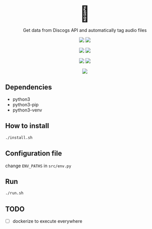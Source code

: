 # 

<p align=center>
  <font size=20>💽</font>
</p>

<p align=center>
  Get data from Discogs API and automatically tag audio files
</p>

<p align=center>
  <a href="https://github.com/bamdadsabbagh/tagger"><img src="https://img.shields.io/github/stars/bamdadsabbagh/tagger?label=git"></a>
  <img src="https://img.shields.io/github/license/bamdadsabbagh/tagger">
</p>

<p align=center>
  <img src="https://img.shields.io/github/languages/count/bamdadsabbagh/tagger">
  <img  src="https://img.shields.io/github/languages/top/bamdadsabbagh/tagger">
</p>

<p align=center>
  <img src="https://img.shields.io/github/v/release/bamdadsabbagh/tagger">
  <img src="https://api.codeclimate.com/v1/badges/cdc93bb5c41d0f1368fd/maintainability">
</p>

<p align=center>
  <img src="https://i.imgur.com/0XdbwG1.gif">
</p>

## Dependencies

- python3
- python3-pip
- python3-venv

## How to install

```bash
./install.sh
```

## Configuration file

change `ENV_PATHS` in `src/env.py`

## Run

```bash
./run.sh
```

## TODO

- [ ] dockerize to execute everywhere
